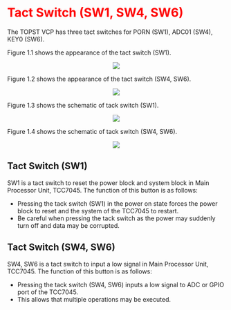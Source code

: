 <h1 style="color:red">
  Tact Switch (SW1, SW4, SW6)
</h1>


The TOPST VCP has three tact switches for PORN (SW1), ADC01 (SW4), KEY0 (SW6).  

Figure 1.1 shows the appearance of the tact switch (SW1).  
<p align="center"><img src="https://github.com/Topst-Dev/Documentation/assets/161264431/73f2bd2c-d1f2-42a7-bf6c-efdbecc5b043"</p>  


Figure 1.2 shows the appearance of the tact switch (SW4, SW6).
<p align="center"><img src="https://github.com/Topst-Dev/Documentation/assets/161264431/2fa792e6-9bd3-46c6-b4da-b64d04fc34f3"</p>  


Figure 1.3 shows the schematic of tack switch (SW1).
<p align="center"><img src="https://github.com/Topst-Dev/Documentation/assets/161264431/8f16f6a0-808e-422a-b95f-163efe22bdd3"</p>  


Figure 1.4 shows the schematic of tack switch (SW4, SW6).
<p align="center"><img src="https://github.com/Topst-Dev/Documentation/assets/161264431/c11ffcfe-d45e-4fe4-9e5c-a14c6e307c4a"</p>  


## Tact Switch (SW1)  
SW1 is a tact switch to reset the power block and system block in Main Processor Unit, TCC7045. The function of this button is as follows:  
- Pressing the tack switch (SW1) in the power on state forces the power block to reset and the system of the TCC7045 to restart.
- Be careful when pressing the tack switch as the power may suddenly turn off and data may be corrupted.


## Tact Switch (SW4, SW6)
SW4, SW6 is a tact switch to input a low signal in Main Processor Unit, TCC7045. The function of this button is as follows:  
- Pressing the tack switch (SW4, SW6) inputs a low signal to ADC or GPIO port of the TCC7045.
- This allows that multiple operations may be executed.

